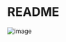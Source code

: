 # README

![image](https://github.com/burcuerdem/raisblog1/assets/146978414/ab02d5fe-a180-4297-a22b-ea38fab4137c)



